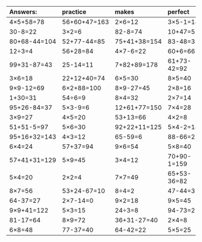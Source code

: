 | Answers: | practice | makes | perfect | ! |
| :--- | :--- | :--- | :--- | :--- |
| 4×5+58=78 | 56+60+47=163 | 2×6=12 | 3×5-1=14 | 21-5=16 | 
| 30-8=22 | 3×2=6 | 82-8=74 | 10+47=57 | 3×8+42=66 | 
| 80+68-44=104 | 52+77-44=85 | 75+41+38=154 | 83-48=35 | 7×2=14 | 
| 12÷3=4 | 56+28=84 | 4×7-6=22 | 60+6=66 | 6×7=42 | 
| 99+31-87=43 | 25-14=11 | 7+82+89=178 | 61+73-42=92 | 9÷3=3 | 
| 3×6=18 | 22+12+40=74 | 6×5=30 | 8×5=40 | 9×3=27 | 
| 9×9-12=69 | 6×2+88=100 | 8×9-27=45 | 2×8=16 | 54+44=98 | 
| 1+30=31 | 54÷6=9 | 8×4=32 | 2×7=14 | 75+41+8=124 | 
| 95+26-84=37 | 5×3-9=6 | 12+61+77=150 | 7×4=28 | 8×2=16 | 
| 3×9=27 | 4×5=20 | 53+13=66 | 4×2=8 | 6×6=36 | 
| 51+51-5=97 | 5×6=30 | 92+22+11=125 | 5×4-2=18 | 23+46=69 | 
| 95+16+32=143 | 4×3=12 | 65-59=6 | 88-66=22 | 11+35-16=30 | 
| 6×4=24 | 57+37=94 | 9×6=54 | 5×8=40 | 9×8=72 | 
| 57+41+31=129 | 5×9=45 | 3×4=12 | 70+90-1=159 | 4×5-14=6 | 
| 5×4=20 | 2×2=4 | 7×7=49 | 65+53-36=82 | 67+32=99 | 
| 8×7=56 | 53+24-67=10 | 8÷4=2 | 47-44=3 | 67+9-41=35 | 
| 64-37=27 | 2×7-14=0 | 9×2=18 | 9×5=45 | 27+45=72 | 
| 9×9+41=122 | 5×3=15 | 24÷3=8 | 94-73=21 | 9×1=9 | 
| 81-17=64 | 8×9=72 | 36+31-27=40 | 2×4=8 | 5×2=10 | 
| 6×8=48 | 77-37=40 | 64-42=22 | 5×5=25 | 3×6+10=28 | 
